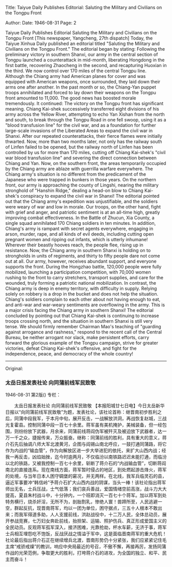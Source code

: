 Title: Taiyue Daily Publishes Editorial: Saluting the Military and Civilians on the Tongpu Front

Author:
Date: 1946-08-31
Page: 2

Taiyue Daily Publishes Editorial
Saluting the Military and Civilians on the Tongpu Front
[This newspaper, Yangcheng, 27th dispatch] Today, the Taiyue Xinhua Daily published an editorial titled "Saluting the Military and Civilians on the Tongpu Front." The editorial began by stating: Following the preliminary victory in southern Shanxi, our army in the central section of Tongpu launched a counterattack in mid-month, liberating Hongdong in the first battle, recovering Zhaocheng in the second, and recapturing Huoxian in the third. We now control over 170 miles of the central Tongpu line. Although the Chiang army had American planes for cover and was equipped with American weapons, once surrounded, they laid down their arms one after another. In the past month or so, the Chiang-Yan puppet troops annihilated and forced to lay down their weapons on the Tongpu front amounted to 11,000. The good news has boosted morale tremendously. It continued: The victory on the Tongpu front has significant meaning. Chiang Kai-shek successively transferred eight divisions of his army across the Yellow River, attempting to echo Yan Xishan from the north and south, to break through the Tongpu Road in one fell swoop, using it as a "blood transfusion line" for the civil war, and as a foundation for further large-scale invasions of the Liberated Areas to expand the civil war in Shanxi. After our repeated counterattacks, their fierce flames were initially thwarted. Now, more than two months later, not only has the railway south of Linfen failed to be opened, but the railway north of Linfen has been controlled by us for more than 170 miles, cutting off Chiang Kai-shek's "civil war blood transfusion line" and severing the direct connection between Chiang and Yan. Now, on the southern front, the areas temporarily occupied by the Chiang army are ablaze with guerrilla warfare everywhere. The Chiang army's situation is no different from the predicament of the Japanese who were trapped in bunkers in those years. On the northern front, our army is approaching the county of Lingshi, nearing the military stronghold of "Hanshin Ridge," dealing a head-on blow to Chiang Kai-shek's conspiracy to expand the civil war in Shanxi! The editorial pointed out that the Chiang army's expedition was unjustifiable, and the soldiers were weary of war and low in morale. Our troops, on the other hand, fight with grief and anger, and patriotic sentiment is at an all-time high, greatly improving combat effectiveness. In the Battle of Zhucun, Xia County, a single squad annihilated 170 Chiang soldiers in ten minutes. In addition, Chiang's army is rampant with secret agents everywhere, engaging in arson, murder, rape, and all kinds of evil deeds, including cutting open pregnant women and ripping out infants, which is utterly inhumane! Wherever their beastly hooves reach, the people flee, rising up in resistance. Now, the Chiang army in southern Shanxi is holding on to strongholds in units of regiments, and thirty to fifty people dare not come out at all. Our army, however, receives abundant support, and everyone supports the front. During the Hongzhao battle, 120,000 people were fully mobilized, launching a participation competition, with 70,000 women rushing to the front to carry stretchers, transport supplies, and care for the wounded, truly forming a patriotic national mobilization. In contrast, the Chiang army is deep in enemy territory, with difficulty in supply. Relying solely on robbery is a drop in the bucket and does not help the situation. Chiang's soldiers complain to each other about not having enough to eat, and anti-war and war-weary sentiments are overflowing in the army. This is a major crisis facing the Chiang army in southern Shanxi!
    The editorial concluded by pointing out that Chiang Kai-shek is continuing to increase troops crossing north, and the situation in southern Shanxi is still very tense. We should firmly remember Chairman Mao's teaching of "guarding against arrogance and rashness," respond to the recent call of the Central Bureau, be neither arrogant nor slack, make persistent efforts, carry forward the glorious example of the Tongpu campaign, strive for greater victories, defeat Chiang Kai-shek's offensive, and fight for the independence, peace, and democracy of the whole country!



<hr /> 

Original: 


### 太岳日报发表社论  向同蒲前线军民致敬

1946-08-31
第2版()
专栏：

　　太岳日报发表社论
    向同蒲前线军民致敬
    【本报阳城廿七日电】今日太岳新华日报以“向同蒲前线军民致敬”为题，发表社论，该社论首称：继晋南初步胜利之后，同蒲中段我军，于本月中旬，展开反击，一战解放洪洞，再战恢复赵城，三战光复霍县。控制同蒲中段一百七十余里。蒋军虽有美机掩护，美械装备，但一经包围，则纷纷放下武器，月余来，同蒲前线蒋阎伪军被歼灭及被迫放下武器者，达一万一千之众，捷报传来，万众振奋。继称：同蒲前线的胜利，具有重大的意义，蒋介石先后抽调八师大军北渡黄河，企图与阎锡山南北呼应，一鼓打通同蒲路，将它作为内战的“输血管”，作为向解放区进一步大举进犯的依托，来扩大山西内战；经我一再反击，凶焰始挫，迄今时逾两月，不仅临汾以南铁路迟迟未能打通，而临汾以北的铁路，又被我控制一百七十余里，斩断了蒋介石的“内战输血管”，切断蒋阎南北的直接连系。现在南线方面，蒋军暂时侵占的地区，到处燃起游击烽火，蒋军的处境，与当年日本人困守碉堡的窘况，并无两样。在北线，我军兵临灵石的县，逼近军事要冲“韩信岭”予蒋介石扩大山西内战的阴谋，当头一棒！该社论指出蒋军师出无名，士兵压战，士气低落；我们哀兵善战，爱国情绪空前高涨，战斗力大大提高，夏县朱村战斗中，十分钟内，一个班即消灭一百七十个蒋军。加以蒋军到处特务横行，烧杀奸淫，无所不为，剖胎割乳，惨绝人寰！兽蹄所至，人民逃避一空，群起反抗，现晋南蒋军，均以一团为单位，困守据点，三五十人根本不敢出来；而我军得道多助，人人支援前线，洪赵战役中，十二万人民，全体总动员，展开参战竞赛，七万妇女奔赴前线，抬担架、运输、照护伤兵、真正形成爱国主义的全民动员。反观蒋军孤军深入，接济困难，光靠抢劫，杯水车薪，无济于事，蒋军士兵相互埋怨吃不饱饭，反战厌战之情溢于军中，这是面临晋南蒋军的重大危机！
    社论最后指出蒋介石正在继续增兵北渡，晋南形势仍十分紧张，我们应紧紧记住毛主席“戒骄戒燥”的教训，响应中央局最近的号召，不傲不懈，再接再厉，发扬同蒲作战的光荣范例，争取更大的胜利，打垮蒋介石的进攻，为全国的独立、和平、民主而奋斗！
